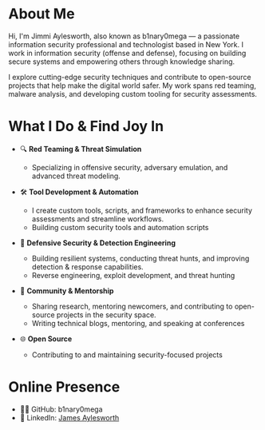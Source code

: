 <!--
**b1nary0mega/b1nary0mega** is a ✨ _special_ ✨ repository because its `README.md` (this file) appears on your GitHub profile.

Here are some ideas to get you started:

- 🔭 I’m currently working on ...
- 🌱 I’m currently learning ...
- 👯 I’m looking to collaborate on ...
- 🤔 I’m looking for help with ...
- 💬 Ask me about ...
- 📫 How to reach me: ...
- 😄 Pronouns: ...
- ⚡ Fun fact: ...
-->

# About Me

Hi, I'm Jimmi Aylesworth, also known as b1nary0mega — a passionate information security professional and technologist based in New York. I work in information security (offense and defense), focusing on building secure systems and empowering others through knowledge sharing.

I explore cutting-edge security techniques and contribute to open-source projects that help make the digital world safer. My work spans red teaming, malware analysis, and developing custom tooling for security assessments.

# What I Do & Find Joy In

- 🔍 **Red Teaming & Threat Simulation**  
  - Specializing in offensive security, adversary emulation, and advanced threat modeling.

- 🛠️ **Tool Development & Automation**  
  - I create custom tools, scripts, and frameworks to enhance security assessments and streamline workflows.
  - Building custom security tools and automation scripts

- 🔐 **Defensive Security & Detection Engineering**  
  - Building resilient systems, conducting threat hunts, and improving detection & response capabilities.
  - Reverse engineering, exploit development, and threat hunting
  
- 📢 **Community & Mentorship**  
  - Sharing research, mentoring newcomers, and contributing to open-source projects in the security space.
  - Writing technical blogs, mentoring, and speaking at conferences

- 🌐 **Open Source**
  - Contributing to and maintaining security-focused projects

# Online Presence

- 🧑‍💻 GitHub: b1nary0mega
- 💼 LinkedIn: [James Aylesworth](https://www.linkedin.com/in/jamesaylesworth/)
